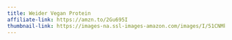 ```yaml
---
title: Weider Vegan Protein
affiliate-link: https://amzn.to/2Gu695I
thumbnail-link: https://images-na.ssl-images-amazon.com/images/I/51CNMkB9xgL.jpg
---
```

